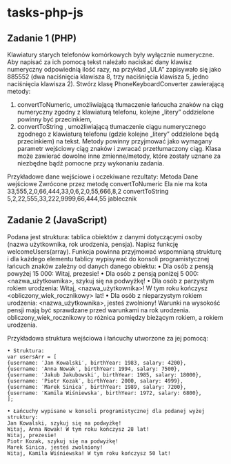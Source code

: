 # tasks-php-js

## Zadanie 1 (PHP)

Klawiatury starych telefonów komórkowych były wyłącznie numeryczne. Aby napisać za ich pomocą
tekst należało naciskać dany klawisz numeryczny odpowiednią ilość razy, na przykład „ULA” zapisywało
się jako 885552 (dwa naciśnięcia klawisza 8, trzy naciśnięcia klawisza 5, jedno naciśnięcia klawisza 2).
Stwórz klasę PhoneKeyboardConverter zawierającą metody:

1. convertToNumeric, umożliwiającą tłumaczenie łańcucha znaków na ciąg numeryczny
zgodny z klawiaturą telefonu, kolejne „litery” oddzielone powinny być przecinkiem,
2. convertToString , umożliwiającą tłumaczenie ciągu numerycznego zgodnego z klawiaturą
telefonu (gdzie kolejne „litery” oddzielone będą przecinkiem) na tekst.
Metody powinny przyjmować jako wymagany parametr wejściowy ciąg znaków i zwracać
przetłumaczony ciąg. Klasa może zawierać dowolne inne zmienne/metody, które zostały uznane za
niezbędne bądź pomocne przy wykonaniu zadania.

Przykładowe dane wejściowe i oczekiwane rezultaty:
Metoda Dane wejściowe Zwrócone przez metodę
convertToNumeric Ela nie ma kota 33,555,2,0,66,444,33,0,6,2,0,55,666,8,2
convertToString 5,2,22,555,33,222,9999,66,444,55 jablecznik

## Zadanie 2 (JavaScript)

Podana jest struktura: tablica obiektów z danymi dotyczącymi osoby (nazwa użytkownika, rok
urodzenia, pensja). Napisz funkcję welcomeUsers(array). Funkcja powinna przyjmować
wspomnianą strukturę i dla każdego elementu tablicy wypisywać do konsoli programistycznej łańcuch
znaków zależny od danych danego obiektu:
• Dla osób z pensją powyżej 15 000: Witaj, prezesie!
• Dla osób z pensją poniżej 5 000: <nazwa_użytkownika>, szykuj się na podwyżkę!
• Dla osób z parzystym rokiem urodzenia: Witaj, <nazwa_użytkownika>! W tym roku
kończysz <obliczony_wiek_rocznikowy> lat!
• Dla osób z nieparzystym rokiem urodzenia: <nazwa_użytkownika>, jesteś zwolniony!
Warunki na wysokość pensji mają być sprawdzane przed warunkami na rok urodzenia.
obliczony_wiek_rocznikowy to różnica pomiędzy bieżącym rokiem, a rokiem urodzenia.

Przykładowa struktura wejściowa i łańcuchy utworzone za jej pomocą:
```
• Struktura:
var usersArr = [
{username: ′Jan Kowalski′, birthYear: 1983, salary: 4200},
{username: ′Anna Nowak′, birthYear: 1994, salary: 7500},
{username: ′Jakub Jakubowski′, birthYear: 1985, salary: 18000},
{username: ′Piotr Kozak′, birthYear: 2000, salary: 4999},
{username: ′Marek Sinica′, birthYear: 1989, salary: 7200},
{username: ′Kamila Wiśniewska′, birthYear: 1972, salary: 6800},
];

```
```
• Łańcuchy wypisane w konsoli programistycznej dla podanej wyżej struktury:
Jan Kowalski, szykuj się na podwyżkę!
Witaj, Anna Nowak! W tym roku kończysz 28 lat!
Witaj, prezesie!
Piotr Kozak, szykuj się na podwyżkę!
Marek Sinica, jesteś zwolniony!
Witaj, Kamila Wiśniewska! W tym roku kończysz 50 lat!
```
